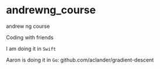 # andrewng_course
andrew ng course

Coding with friends


I am doing it in `Swift`

Aaron is doing it in `Go`:
github.com/aclander/gradient-descent
